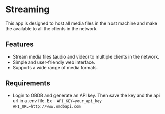 # Streaming
This app is designed to host all media files in the host machine and make the available to all the clients in the network.

## Features
- Stream media files (audio and video) to multiple clients in the network.
- Simple and user-friendly web interface.
- Supports a wide range of media formats.

## Requirements
- Login to OBDB and generate an API key. Then save the key and the api url in a .env file. Ex - 
    `API_KEY=your_api_key`
    `API_URL=http://www.omdbapi.com`
